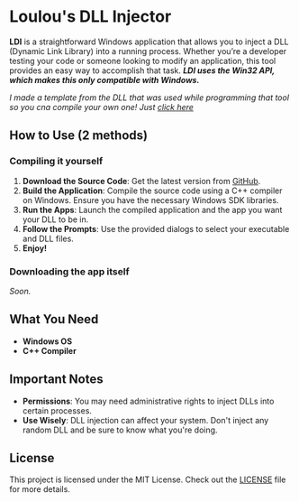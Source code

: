 # Loulou's DLL Injector

**LDI** is a straightforward Windows application that allows you to inject a DLL (Dynamic Link Library) into a running process. Whether you’re a developer testing your code or someone looking to modify an application, this tool provides an easy way to accomplish that task. ***LDI uses the Win32 API, which makes this only compatible with Windows.***

*I made a template from the DLL that was used while programming that tool so you cna compile your own one! Just [click here](https://github.com/LoulouNoLegend/DLL-Template)*

## How to Use (2 methods)

### Compiling it yourself
1. **Download the Source Code**: Get the latest version from [GitHub](https://github.com/LoulouNoLegend/LD-Injector).
2. **Build the Application**: Compile the source code using a C++ compiler on Windows. Ensure you have the necessary Windows SDK libraries.
3. **Run the Apps**: Launch the compiled application and the app you want your DLL to be in.
4. **Follow the Prompts**: Use the provided dialogs to select your executable and DLL files.
5. **Enjoy!**

### Downloading the app itself
*Soon.*

## What You Need

- **Windows OS**
- **C++ Compiler**

## Important Notes

- **Permissions**: You may need administrative rights to inject DLLs into certain processes.
- **Use Wisely**: DLL injection can affect your system. Don't inject any random DLL and be sure to know what you're doing.

## License

This project is licensed under the MIT License. Check out the [LICENSE](https://github.com/LoulouNoLegend/LD-Injector/blob/master/LICENSE.txt) file for more details.
